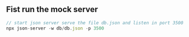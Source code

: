 ## Fist run the mock server
```javascript
// start json server serve the file db.json and listen in port 3500
npx json-server -w db/db.json -p 3500
```
